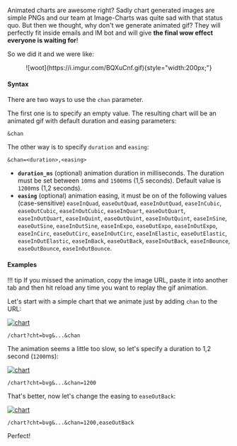 Animated charts are awesome right? Sadly chart generated images are simple PNGs and our team at Image-Charts was quite sad with that status quo. But then we thought, why don't we generate animated gif? They will perfectly fit inside emails and IM bot and will give **the final wow effect everyone is waiting for**!

So we did it and we were like:

<center>
![woot](https://i.imgur.com/BQXuCnf.gif){style="width:200px;"}
</center>

#### Syntax

There are two ways to use the `chan` parameter.

The first one is to specify an empty value. The resulting chart will be an animated gif with default duration and easing parameters:

```
&chan
```

The other way is to specify `duration` and `easing`:

```
&chan=<duration>,<easing>
```
- **`duration_ms`** (optional) animation duration in milliseconds. The duration must be set between `10`ms and `1500`ms (1,5 seconds). Default value is `1200`ms (1,2 seconds).
- **`easing`** (optional) animation easing, it must be on of the following values (case-sensitive) `easeInQuad`, `easeOutQuad`, `easeInOutQuad`, `easeInCubic`, `easeOutCubic`, `easeInOutCubic`, `easeInQuart`, `easeOutQuart`, `easeInOutQuart`, `easeInQuint`, `easeOutQuint`, `easeInOutQuint`, `easeInSine`, `easeOutSine`, `easeInOutSine`, `easeInExpo`, `easeOutExpo`, `easeInOutExpo`, `easeInCirc`, `easeOutCirc`, `easeInOutCirc`, `easeInElastic`, `easeOutElastic`, `easeInOutElastic`, `easeInBack`, `easeOutBack`, `easeInOutBack`, `easeInBounce`, `easeOutBounce`, `easeInOutBounce`.

#### Examples

!!! tip
    If you missed the animation, copy the image URL, paste it into another tab and then hit reload any time you want to replay the gif animation.

Let's start with a simple chart that we animate just by adding `chan` to the URL:

[![chart](https://image-charts.com/chart?chan&chco=4ECDC4&chd=s%3AMonkeys&chs=700x200&cht=bvg&chxt=x%2Cy&icac=documentation&ichm=cd9837d3c8e924d435bac9c957de2ea26e74818d5cae9b6c856d2358d16e69b7)](https://editor.image-charts.com/chart?chan&chco=4ECDC4&chd=s%3AMonkeys&chs=700x200&cht=bvg&chxt=x%2Cy&icac=documentation&ichm=cd9837d3c8e924d435bac9c957de2ea26e74818d5cae9b6c856d2358d16e69b7)

```
/chart?cht=bvg&...&chan
```

The animation seems a little too slow, so let's specify a duration to 1,2 second (`1200`ms):

[![chart](https://image-charts.com/chart?chan=1200&chco=556270&chd=s%3AMonkeys&chs=700x200&cht=bvg&chxt=x%2Cy&icac=documentation&icretina=1&ichm=348b3014785554ef5dcff7db4d7794986ceced1a488c750af5762d0e5551ef2a)](https://editor.image-charts.com/chart?chan=1200&chco=556270&chd=s%3AMonkeys&chs=700x200&cht=bvg&chxt=x%2Cy&icac=documentation&icretina=1&ichm=348b3014785554ef5dcff7db4d7794986ceced1a488c750af5762d0e5551ef2a)

```
/chart?cht=bvg&...&chan=1200
```

That's better, now let's change the easing to `easeOutBack`:

[![chart](https://image-charts.com/chart?chan=1200%2CeaseOutBack&chco=C44D58&chd=s%3AMonkeys&chs=700x200&cht=bvg&chxt=x%2Cy&icac=documentation&icretina=1&ichm=8bff0f6f95054317410ddb7691729e8ad52ee368cd37234c2a93a17b67e94aba)](https://editor.image-charts.com/chart?chan=1200%2CeaseOutBack&chco=C44D58&chd=s%3AMonkeys&chs=700x200&cht=bvg&chxt=x%2Cy&icac=documentation&icretina=1&ichm=8bff0f6f95054317410ddb7691729e8ad52ee368cd37234c2a93a17b67e94aba)

```
/chart?cht=bvg&...&chan=1200,easeOutBack
```

Perfect!
